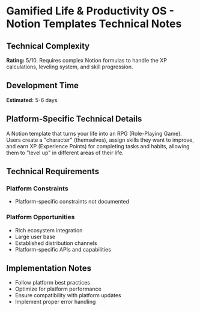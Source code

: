 # Gamified Life & Productivity OS - Notion Templates Technical Notes

## Technical Complexity
**Rating:** 5/10. Requires complex Notion formulas to handle the XP calculations, leveling system, and skill progression.

## Development Time
**Estimated:** 5-6 days.

## Platform-Specific Technical Details
A Notion template that turns your life into an RPG (Role-Playing Game). Users create a "character" (themselves), assign skills they want to improve, and earn XP (Experience Points) for completing tasks and habits, allowing them to "level up" in different areas of their life.

## Technical Requirements

### Platform Constraints
- Platform-specific constraints not documented

### Platform Opportunities
- Rich ecosystem integration
- Large user base
- Established distribution channels
- Platform-specific APIs and capabilities

## Implementation Notes
- Follow platform best practices
- Optimize for platform performance
- Ensure compatibility with platform updates
- Implement proper error handling
